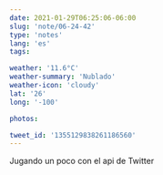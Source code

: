 ```yaml
---
date: 2021-01-29T06:25:06-06:00
slug: 'note/06-24-42'
type: 'notes'
lang: 'es'
tags:

weather: '11.6°C'
weather-summary: 'Nublado'
weather-icon: 'cloudy'
lat: '26'
long: '-100'

photos:

tweet_id: '1355129838261186560'
---
```

Jugando un poco con el api de Twitter